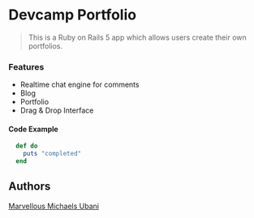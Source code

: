 # Devcamp Portfolio

> This is a Ruby on Rails 5 app which allows users create their own portfolios.

### Features

- Realtime chat engine for comments
- Blog
- Portfolio
- Drag & Drop Interface

#### Code Example

```ruby
  def do
    puts "completed"
  end

```


## Authors
[Marvellous Michaels Ubani](https://github.com/MarvellousUbani)
